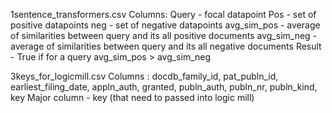 1sentence_transformers.csv
Columns: 
Query - focal datapoint
Pos - set of positive datapoints
neg - set of negative datapoints
avg_sim_pos - average of similarities between query and its all positive documents
avg_sim_neg - average of similarities between query and its all negative documents
Result - True if for a query avg_sim_pos > avg_sim_neg

3keys_for_logicmill.csv
Columns : docdb_family_id, pat_publn_id, earliest_filing_date, appln_auth, granted, publn_auth, publn_nr, publn_kind, key
Major column - key (that need to passed into logic mill)
